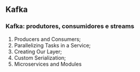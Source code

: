 ## Kafka

### Kafka: produtores, consumidores e streams

1. Producers and Consumers;
2. Parallelizing Tasks in a Service;
3. Creating Our Layer;
4. Custom Serialization;
5. Microservices and Modules
